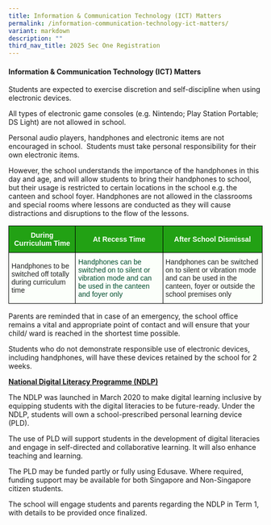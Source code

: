 ```yaml
---
title: Information & Communication Technology (ICT) Matters
permalink: /information-communication-technology-ict-matters/
variant: markdown
description: ""
third_nav_title: 2025 Sec One Registration
---
```

#### Information &amp; Communication Technology (ICT) Matters
Students are expected to exercise discretion and self-discipline when using electronic devices.&nbsp;

All types of electronic game consoles (e.g. Nintendo; Play Station Portable; DS Light) are not allowed in school.

Personal audio players, handphones and electronic items are not encouraged in school.&nbsp; Students must take personal responsibility for their own electronic items.

However, the school understands the importance of the handphones in this day and age, and will allow students to bring their handphones to school, but their usage is restricted to certain locations in the school e.g. the canteen and school foyer. Handphones are not allowed in the classrooms and special rooms where lessons are conducted as they will cause distractions and disruptions to the flow of the lessons.

<style type="text/css">
.tg  {border-collapse:collapse;border-spacing:0;}
.tg td{border-color:black;border-style:solid;border-width:1px;font-family:Arial, sans-serif;font-size:14px;
  overflow:hidden;padding:10px 5px;word-break:normal;}
.tg th{border-color:black;border-style:solid;border-width:1px;font-family:Arial, sans-serif;font-size:14px;
  font-weight:normal;overflow:hidden;padding:10px 5px;word-break:normal;}
.tg .tg-xn89{background-color:#22A114;color:#FBFFFA;font-weight:bold;text-align:center;vertical-align:middle}
.tg .tg-x43p{background-color:#FBFFFA;color:#222;text-align:left;vertical-align:middle}
.tg .tg-buei{background-color:#FBFFFA;color:#004D2E;text-align:left;vertical-align:top}
</style>
<table class="tg">
<thead>
  <tr>
    <th class="tg-xn89" colspan="2"><span style="color:#FBFFFA;background-color:#22A114">During Curriculum Time</span></th>
    <th class="tg-xn89"><span style="color:#FBFFFA;background-color:#22A114">At Recess Time</span></th>
    <th class="tg-xn89" colspan="2"><span style="color:#FBFFFA;background-color:#22A114">After School Dismissal</span></th>
  </tr>
</thead>
<tbody>
  <tr>
    <td class="tg-x43p" colspan="2"><span style="color:#222;background-color:#FBFFFA">Handphones to be switched off totally during curriculum time</span></td>
    <td class="tg-buei"><span style="font-weight:400;color:#004D2E">Handphones can be switched on to silent or vibration mode and can be used in the canteen and foyer only</span></td>
    <td class="tg-x43p" colspan="2"><span style="color:#222;background-color:#FBFFFA">Handphones can be switched on to silent or vibration mode and can be used in the canteen, foyer or outside the school premises only</span></td>
  </tr>
</tbody>
</table>

Parents are reminded that in case of an emergency, the school office remains a vital and appropriate point of contact and will ensure that your child/ ward is reached in the shortest time possible.

  

Students who do not demonstrate responsible use of electronic devices, including handphones, will have these devices retained by the school for 2 weeks.&nbsp;&nbsp;

  

**<u>National Digital Literacy Programme (NDLP)</u>**  

The NDLP was launched in March 2020 to make digital learning inclusive by equipping students with the digital literacies to be future-ready. Under the NDLP, students will own a school-prescribed personal learning device (PLD).

The use of PLD will support students in the development of digital literacies and engage in self-directed and collaborative learning. It will also enhance teaching and learning.  

The PLD may be funded partly or fully using Edusave. Where required, funding support may be available for both Singapore and Non-Singapore citizen students.  

The school will engage students and parents regarding the NDLP in Term 1, with details to be provided once finalized.